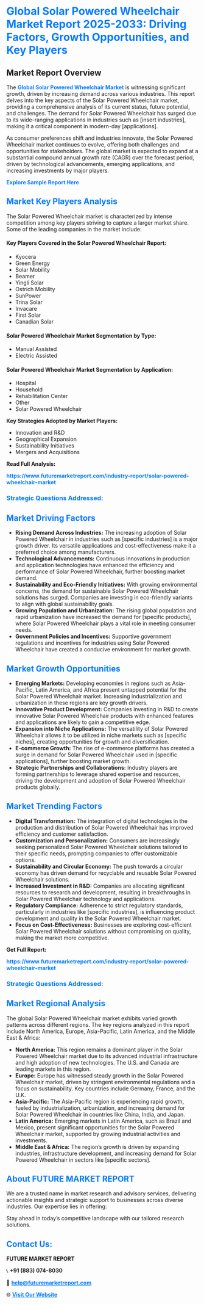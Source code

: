 <h1 style="color: #007BFF;">Global Solar Powered Wheelchair Market Report 2025-2033: Driving Factors, Growth Opportunities, and Key Players</h1>

<section id="overview">
<h2>Market Report Overview</h2>
<p>The <a href="https://www.futuremarketreport.com/industry-report/solar-powered-wheelchair-market" style="color: #007BFF; text-decoration: none;"><strong>Global Solar Powered Wheelchair Market</strong></a> is witnessing significant growth, driven by increasing demand across various industries. This report delves into the key aspects of the Solar Powered Wheelchair market, providing a comprehensive analysis of its current status, future potential, and challenges. The demand for Solar Powered Wheelchair has surged due to its wide-ranging applications in industries such as [insert industries], making it a critical component in modern-day [applications].</p>
<p>As consumer preferences shift and industries innovate, the Solar Powered Wheelchair market continues to evolve, offering both challenges and opportunities for stakeholders. The global market is expected to expand at a substantial compound annual growth rate (CAGR) over the forecast period, driven by technological advancements, emerging applications, and increasing investments by major players.</p>
</section>

<section id="overview">
<p><a href="https://www.futuremarketreport.com/request-sample/reportId=122273" style="color: #007BFF; text-decoration: none;"><strong>Explore Sample Report Here</strong></a></p>
</section>

<section id="key-players">
<h2 style="color: #007BFF;">Market Key Players Analysis</h2>
<p>The Solar Powered Wheelchair market is characterized by intense competition among key players striving to capture a larger market share. Some of the leading companies in the market include:</p>
<h4>Key Players Covered in the Solar Powered Wheelchair Report:</h4>
<ul><li>Kyocera</li><li>Green Energy</li><li>Solar Mobility</li><li>Beamer</li><li>Yingli Solar</li><li>Ostrich Mobility</li><li>SunPower</li><li>Trina Solar</li><li>Invacare</li><li>First Solar</li><li>Canadian Solar</li></ul>
<h4>Solar Powered Wheelchair Market Segmentation by Type:</h4>
<ul><li>Manual Assisted</li><li>Electric Assisted</li></ul>

<h4>Solar Powered Wheelchair Market Segmentation by Application:</h4>
<ul><li>Hospital</li><li>Household</li><li>Rehabilitation Center</li><li>Other</li><li>Solar Powered Wheelchair</li></ul>
<p><strong>Key Strategies Adopted by Market Players:</strong></p>
<ul>
<li>Innovation and R&D</li>
<li>Geographical Expansion</li>
<li>Sustainability Initiatives</li>
<li>Mergers and Acquisitions</li>
</ul>
</section>

<section>
<p><strong>Read Full Analysis: </strong></p><a href="https://www.futuremarketreport.com/industry-report/solar-powered-wheelchair-market" style="color: #007BFF; text-decoration: none;"><strong>https://www.futuremarketreport.com/industry-report/solar-powered-wheelchair-market</strong></a>
<h3 style="color: #007BFF;">Strategic Questions Addressed:</h3>
</section>

<section id="driving-factors">
<h2 style="color: #007BFF;">Market Driving Factors</h2>
<ul>
<li><strong>Rising Demand Across Industries:</strong> The increasing adoption of Solar Powered Wheelchair in industries such as [specific industries] is a major growth driver. Its versatile applications and cost-effectiveness make it a preferred choice among manufacturers.</li>
<li><strong>Technological Advancements:</strong> Continuous innovations in production and application technologies have enhanced the efficiency and performance of Solar Powered Wheelchair, further boosting market demand.</li>
<li><strong>Sustainability and Eco-Friendly Initiatives:</strong> With growing environmental concerns, the demand for sustainable Solar Powered Wheelchair solutions has surged. Companies are investing in eco-friendly variants to align with global sustainability goals.</li>
<li><strong>Growing Population and Urbanization:</strong> The rising global population and rapid urbanization have increased the demand for [specific products], where Solar Powered Wheelchair plays a vital role in meeting consumer needs.</li>
<li><strong>Government Policies and Incentives:</strong> Supportive government regulations and incentives for industries using Solar Powered Wheelchair have created a conducive environment for market growth.</li>
</ul>
</section>

<section id="growth-opportunities">
<h2 style="color: #007BFF;">Market Growth Opportunities</h2>
<ul>
<li><strong>Emerging Markets:</strong> Developing economies in regions such as Asia-Pacific, Latin America, and Africa present untapped potential for the Solar Powered Wheelchair market. Increasing industrialization and urbanization in these regions are key growth drivers.</li>
<li><strong>Innovative Product Development:</strong> Companies investing in R&D to create innovative Solar Powered Wheelchair products with enhanced features and applications are likely to gain a competitive edge.</li>
<li><strong>Expansion into Niche Applications:</strong> The versatility of Solar Powered Wheelchair allows it to be utilized in niche markets such as [specific niches], creating opportunities for growth and diversification.</li>
<li><strong>E-commerce Growth:</strong> The rise of e-commerce platforms has created a surge in demand for Solar Powered Wheelchair used in [specific applications], further boosting market growth.</li>
<li><strong>Strategic Partnerships and Collaborations:</strong> Industry players are forming partnerships to leverage shared expertise and resources, driving the development and adoption of Solar Powered Wheelchair products globally.</li>
</ul>
</section>

<section id="trending-factors">
<h2 style="color: #007BFF;">Market Trending Factors</h2>
<ul>
<li><strong>Digital Transformation:</strong> The integration of digital technologies in the production and distribution of Solar Powered Wheelchair has improved efficiency and customer satisfaction.</li>
<li><strong>Customization and Personalization:</strong> Consumers are increasingly seeking personalized Solar Powered Wheelchair solutions tailored to their specific needs, prompting companies to offer customizable options.</li>
<li><strong>Sustainability and Circular Economy:</strong> The push towards a circular economy has driven demand for recyclable and reusable Solar Powered Wheelchair solutions.</li>
<li><strong>Increased Investment in R&D:</strong> Companies are allocating significant resources to research and development, resulting in breakthroughs in Solar Powered Wheelchair technology and applications.</li>
<li><strong>Regulatory Compliance:</strong> Adherence to strict regulatory standards, particularly in industries like [specific industries], is influencing product development and quality in the Solar Powered Wheelchair market.</li>
<li><strong>Focus on Cost-Effectiveness:</strong> Businesses are exploring cost-efficient Solar Powered Wheelchair solutions without compromising on quality, making the market more competitive.</li>
</ul>
</section>

<section>
<p><strong>Get Full Report: </strong></p><a href="https://www.futuremarketreport.com/industry-report/solar-powered-wheelchair-market" style="color: #007BFF; text-decoration: none;"><strong>https://www.futuremarketreport.com/industry-report/solar-powered-wheelchair-market</strong></a>
<h3 style="color: #007BFF;">Strategic Questions Addressed:</h3>
</section>


<section id="regional-analysis">
<h2 style="color: #007BFF;">Market Regional Analysis</h2>
<p>The global Solar Powered Wheelchair market exhibits varied growth patterns across different regions. The key regions analyzed in this report include North America, Europe, Asia-Pacific, Latin America, and the Middle East & Africa:</p>
<ul>
<li><strong>North America:</strong> This region remains a dominant player in the Solar Powered Wheelchair market due to its advanced industrial infrastructure and high adoption of new technologies. The U.S. and Canada are leading markets in this region.</li>
<li><strong>Europe:</strong> Europe has witnessed steady growth in the Solar Powered Wheelchair market, driven by stringent environmental regulations and a focus on sustainability. Key countries include Germany, France, and the U.K.</li>
<li><strong>Asia-Pacific:</strong> The Asia-Pacific region is experiencing rapid growth, fueled by industrialization, urbanization, and increasing demand for Solar Powered Wheelchair in countries like China, India, and Japan.</li>
<li><strong>Latin America:</strong> Emerging markets in Latin America, such as Brazil and Mexico, present significant opportunities for the Solar Powered Wheelchair market, supported by growing industrial activities and investments.</li>
<li><strong>Middle East & Africa:</strong> The region’s growth is driven by expanding industries, infrastructure development, and increasing demand for Solar Powered Wheelchair in sectors like [specific sectors].</li>
</ul>
</section>

<footer>
<h2 style="color: #007BFF;">About FUTURE MARKET REPORT</h2>
<p>We are a trusted name in market research and advisory services, delivering actionable insights and strategic support to businesses across diverse industries. Our expertise lies in offering:</p>

<p>Stay ahead in today’s competitive landscape with our tailored research solutions.</p>

<h2 style="color: #007BFF;">Contact Us:</h2>
<p><strong>FUTURE MARKET REPORT</strong></p>
<p>📞 <strong>+91 (883) 074-8030</strong></p>
<p>📧 <strong><a href="mailto:help@futuremarketreport.com" style="color: #007BFF;">help@futuremarketreport.com</a></strong></p>
<p>🌐 <strong><a href="https://www.futuremarketreport.com/" style="color: #007BFF;">Visit Our Website</a></strong></p>
</footer>